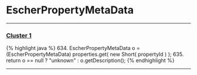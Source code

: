 # EscherPropertyMetaData

***

### [Cluster 1](./1)
{% highlight java %}
634. EscherPropertyMetaData o = (EscherPropertyMetaData) properties.get( new Short( propertyId ) );
635. return o == null ? "unknown" : o.getDescription();
{% endhighlight %}

***

